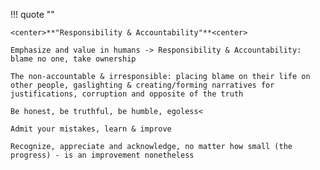 
!!! quote ""

    <center>**"Responsibility & Accountability"**<center>

    Emphasize and value in humans -> Responsibility & Accountability: blame no one, take ownership

    The non-accountable & irresponsible: placing blame on their life on other people, gaslighting & creating/forming narratives for justifications, corruption and opposite of the truth
    
    Be honest, be truthful, be humble, egoless<

    Admit your mistakes, learn & improve

    Recognize, appreciate and acknowledge, no matter how small (the progress) - is an improvement nonetheless


